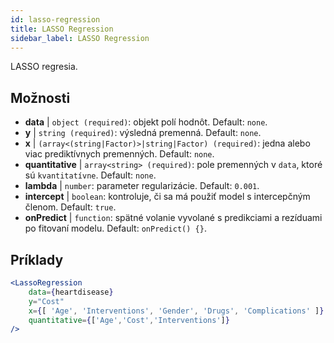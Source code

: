 ```yaml
---
id: lasso-regression
title: LASSO Regression
sidebar_label: LASSO Regression
---
```


LASSO regresia.

## Možnosti

* __data__ | `object (required)`: objekt polí hodnôt. Default: `none`.
* __y__ | `string (required)`: výsledná premenná. Default: `none`.
* __x__ | `(array<(string|Factor)>|string|Factor) (required)`: jedna alebo viac prediktívnych premenných. Default: `none`.
* __quantitative__ | `array<string> (required)`: pole premenných v `data`, ktoré sú `kvantitatívne`. Default: `none`.
* __lambda__ | `number`: parameter regularizácie. Default: `0.001`.
* __intercept__ | `boolean`: kontroluje, či sa má použiť model s intercepčným členom. Default: `true`.
* __onPredict__ | `function`: spätné volanie vyvolané s predikciami a rezíduami po fitovaní modelu. Default: `onPredict() {}`.


## Príklady

```jsx live
<LassoRegression
    data={heartdisease} 
    y="Cost"
    x={[ 'Age', 'Interventions', 'Gender', 'Drugs', 'Complications' ]}
    quantitative={['Age','Cost','Interventions']}
/>
```

